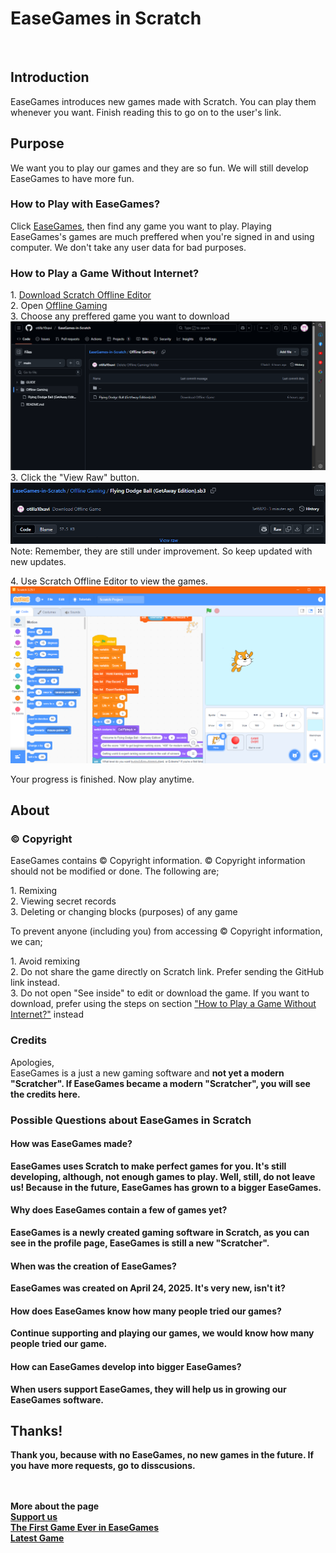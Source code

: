 <h1>EaseGames in Scratch</h1>
<br>
<h2>Introduction</h2>
<p>EaseGames introduces new games made with Scratch. You can play them whenever you want. Finish reading this to go on to the user's link.</p>
<h2>Purpose</h2>
<p>We want you to play our games and they are so fun. We will still develop EaseGames to have more fun.</p>
<h3>How to Play with EaseGames?</h3>
Click <a href="https://scratch.mit.edu/users/EaseGames/">EaseGames</a>, then find any game you want to play.
Playing EaseGames's games are much preffered when you're signed in and using computer. We don't take any user data for bad purposes.
<h3>How to Play a Game Without Internet?</h3>
<p>1. <a href="https://scratch.mit.edu/download">Download Scratch Offline Editor</a>
<br>2. Open <a href="Offline Gaming">Offline Gaming</a>
<br>3. Choose any preffered game you want to download
  <br><img src="GUIDE/offline.png">
<br>3. Click the "View Raw" button.
  <br> <img src="GUIDE/raw.png">
<p">Note: Remember, they are still under improvement. So keep updated with new updates.</p>
<p>4. Use Scratch Offline Editor to view the games.
  <br> <img src="GUIDE/download.png">
<p>Your progress is finished. Now play anytime.</p>
<h2>About</h2>
<h3>© Copyright</h3>
EaseGames contains © Copyright information. © Copyright information should not be modified or done. The following are;
<p>1. Remixing<br>2. Viewing secret records<br>3. Deleting or changing blocks (purposes) of any game</p>
To prevent anyone (including you) from accessing © Copyright information, we can;
<p>1. Avoid remixing<br>2. Do not share the game directly on Scratch link. Prefer sending the GitHub link instead.<br>3. Do not open "See inside" to edit or download the game. If you want to download, prefer using the steps on section <a href="https://github.com/otilla10xavi/EaseGames-in-Scratch?tab=readme-ov-file#how-to-play-a-game-without-internet">"How to Play a Game Without Internet?"</a> instead</p>
<h3>Credits</h3>
<p>Apologies,<br>EaseGames is a just a new gaming software and <strong>not yet a modern "Scratcher". If EaseGames became a modern "Scratcher", you will see the credits here.</p>
<h3>Possible Questions about EaseGames in Scratch</h3>
<h4>How was EaseGames made?</h4>
<p>EaseGames <strong>uses Scratch to make perfect games</strong> for you. It's still developing, although, not enough games to play. Well, still, do not leave us! Because in the future, EaseGames has grown to a bigger EaseGames.</p>
<h4>Why does EaseGames contain a few of games yet?</h4>
<p>EaseGames is a <strong>newly created gaming software in Scratch</strong>, as you can see in the profile page, EaseGames is still a new "Scratcher".</p>
<h4>When was the creation of EaseGames?</h4>
<p>EaseGames was created on <strong>April 24, 2025</strong>. It's very new, isn't it?</p>
<h4>How does EaseGames know how many people tried our games?</h4>
<p><strong>Continue supporting and playing our games</strong>, we would know how many people tried our game.</p>
<h4>How can EaseGames develop into bigger EaseGames?</h4>
<p>When users support EaseGames, they will help us in growing our EaseGames software.</p>
<h2>Thanks!</h2>
<p>Thank you, because with <strong>no EaseGames</strong>, <strong>no new games</strong> in the future. If you have more requests, go to disscusions.</p>
<br><br>More about the page
<br><a href="scratch.mit.edu/users/EaseGames">Support us</a>
<br><a href="https://scratch.mit.edu/projects/1165470989">The First Game Ever in EaseGames</a>
<br><a href="https://scratch.mit.edu/projects/1165470989">Latest Game</a>

